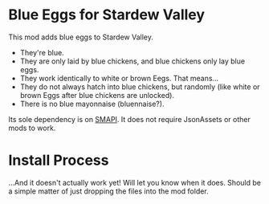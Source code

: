 # Blue Eggs for Stardew Valley

This mod adds blue eggs to Stardew Valley.
* They're blue.
* They are only laid by blue chickens, and blue chickens only lay blue eggs.
* They work identically to white or brown Eegs. That means...
* They do not always hatch into blue chickens, but randomly (like white or brown Eggs after blue chickens are unlocked).
* There is no blue mayonnaise (bluennaise?).

Its sole dependency is on [SMAPI](https://smapi.io). It does not require JsonAssets or other mods to work.

# Install Process

...And it doesn't actually work yet! Will let you know when it does.
Should be a simple matter of just dropping the files into the mod folder.
